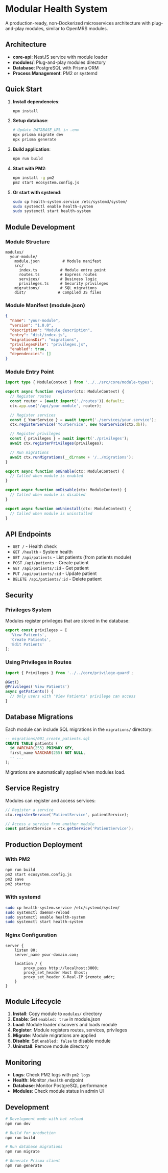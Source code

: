 # Modular Health System

A production-ready, non-Dockerized microservices architecture with plug-and-play modules, similar to OpenMRS modules.

## Architecture

- **core-api**: NestJS service with module loader
- **modules/**: Plug-and-play modules directory
- **Database**: PostgreSQL with Prisma ORM
- **Process Management**: PM2 or systemd

## Quick Start

1. **Install dependencies**:
   ```bash
   npm install
   ```

2. **Setup database**:
   ```bash
   # Update DATABASE_URL in .env
   npx prisma migrate dev
   npx prisma generate
   ```

3. **Build application**:
   ```bash
   npm run build
   ```

4. **Start with PM2**:
   ```bash
   npm install -g pm2
   pm2 start ecosystem.config.js
   ```

5. **Or start with systemd**:
   ```bash
   sudo cp health-system.service /etc/systemd/system/
   sudo systemctl enable health-system
   sudo systemctl start health-system
   ```

## Module Development

### Module Structure
```
modules/
  your-module/
    module.json          # Module manifest
    src/
      index.ts          # Module entry point
      routes.ts         # Express routes
      services/         # Business logic
      privileges.ts     # Security privileges
    migrations/         # SQL migrations
    dist/              # Compiled JS files
```

### Module Manifest (module.json)
```json
{
  "name": "your-module",
  "version": "1.0.0",
  "description": "Module description",
  "entry": "dist/index.js",
  "migrationsDir": "migrations",
  "privilegesFile": "privileges.js",
  "enabled": true,
  "dependencies": []
}
```

### Module Entry Point
```typescript
import type { ModuleContext } from '../../src/core/module-types';

export async function register(ctx: ModuleContext) {
  // Register routes
  const router = (await import('./routes')).default;
  ctx.app.use('/api/your-module', router);

  // Register services
  const { YourService } = await import('./services/your.service');
  ctx.registerService('YourService', new YourService(ctx.db));

  // Register privileges
  const { privileges } = await import('./privileges');
  await ctx.registerPrivileges(privileges);

  // Run migrations
  await ctx.runMigrations(__dirname + '/../migrations');
}

export async function onEnable(ctx: ModuleContext) {
  // Called when module is enabled
}

export async function onDisable(ctx: ModuleContext) {
  // Called when module is disabled
}

export async function onUninstall(ctx: ModuleContext) {
  // Called when module is uninstalled
}
```

## API Endpoints

- `GET /` - Health check
- `GET /health` - System health
- `GET /api/patients` - List patients (from patients module)
- `POST /api/patients` - Create patient
- `GET /api/patients/:id` - Get patient
- `PUT /api/patients/:id` - Update patient
- `DELETE /api/patients/:id` - Delete patient

## Security

### Privileges System
Modules register privileges that are stored in the database:
```typescript
export const privileges = [
  'View Patients',
  'Create Patients',
  'Edit Patients'
];
```

### Using Privileges in Routes
```typescript
import { Privileges } from '../../core/privilege-guard';

@Get()
@Privileges('View Patients')
async getPatients() {
  // Only users with 'View Patients' privilege can access
}
```

## Database Migrations

Each module can include SQL migrations in the `migrations/` directory:
```sql
-- migrations/001_create_patients.sql
CREATE TABLE patients (
  id VARCHAR(255) PRIMARY KEY,
  first_name VARCHAR(255) NOT NULL,
  -- ...
);
```

Migrations are automatically applied when modules load.

## Service Registry

Modules can register and access services:
```typescript
// Register a service
ctx.registerService('PatientService', patientService);

// Access a service from another module
const patientService = ctx.getService('PatientService');
```

## Production Deployment

### With PM2
```bash
npm run build
pm2 start ecosystem.config.js
pm2 save
pm2 startup
```

### With systemd
```bash
sudo cp health-system.service /etc/systemd/system/
sudo systemctl daemon-reload
sudo systemctl enable health-system
sudo systemctl start health-system
```

### Nginx Configuration
```nginx
server {
    listen 80;
    server_name your-domain.com;

    location / {
        proxy_pass http://localhost:3000;
        proxy_set_header Host $host;
        proxy_set_header X-Real-IP $remote_addr;
    }
}
```

## Module Lifecycle

1. **Install**: Copy module to `modules/` directory
2. **Enable**: Set `enabled: true` in module.json
3. **Load**: Module loader discovers and loads module
4. **Register**: Module registers routes, services, privileges
5. **Migrate**: Module migrations are applied
6. **Disable**: Set `enabled: false` to disable module
7. **Uninstall**: Remove module directory

## Monitoring

- **Logs**: Check PM2 logs with `pm2 logs`
- **Health**: Monitor `/health` endpoint
- **Database**: Monitor PostgreSQL performance
- **Modules**: Check module status in admin UI

## Development

```bash
# Development mode with hot reload
npm run dev

# Build for production
npm run build

# Run database migrations
npm run migrate

# Generate Prisma client
npm run generate
```